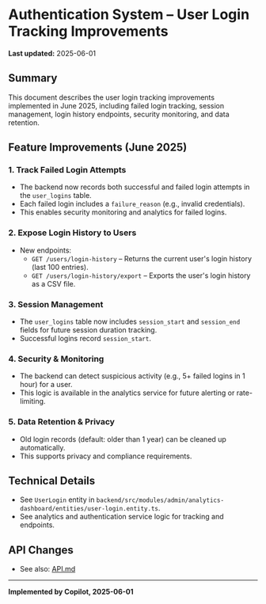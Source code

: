 # Authentication System – User Login Tracking Improvements

**Last updated:** 2025-06-01

## Summary

This document describes the user login tracking improvements implemented in June 2025, including failed login tracking, session management, login history endpoints, security monitoring, and data retention.

## Feature Improvements (June 2025)

### 1. Track Failed Login Attempts

- The backend now records both successful and failed login attempts in the `user_logins` table.
- Each failed login includes a `failure_reason` (e.g., invalid credentials).
- This enables security monitoring and analytics for failed logins.

### 2. Expose Login History to Users

- New endpoints:
  - `GET /users/login-history` – Returns the current user's login history (last 100 entries).
  - `GET /users/login-history/export` – Exports the user's login history as a CSV file.

### 3. Session Management

- The `user_logins` table now includes `session_start` and `session_end` fields for future session duration tracking.
- Successful logins record `session_start`.

### 4. Security & Monitoring

- The backend can detect suspicious activity (e.g., 5+ failed logins in 1 hour) for a user.
- This logic is available in the analytics service for future alerting or rate-limiting.

### 5. Data Retention & Privacy

- Old login records (default: older than 1 year) can be cleaned up automatically.
- This supports privacy and compliance requirements.

## Technical Details

- See `UserLogin` entity in `backend/src/modules/admin/analytics-dashboard/entities/user-login.entity.ts`.
- See analytics and authentication service logic for tracking and endpoints.

## API Changes

- See also: [API.md](./API.md)

---

**Implemented by Copilot, 2025-06-01**
